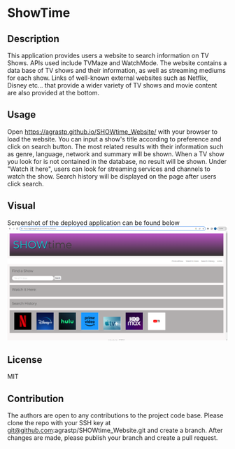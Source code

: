 # ShowTime

## Description 
This application provides users a website to search information on TV Shows. APIs used include TVMaze and WatchMode. The website contains a data base of TV shows and their information, as well as streaming mediums for each show. Links of well-known external websites such as Netflix, Disney etc... that provide a wider variety of TV shows and movie content are also provided at the bottom. 

## Usage
Open https://agrastp.github.io/SHOWtime_Website/ with your browser to load the website. You can input a show's title according to preference and click on search button. The most related results with their information such as genre, language, network and summary will be shown. When a TV show you look for is not contained in the database, no result will be shown. Under "Watch it here", users can look for streaming services and channels to watch the show. Search history will be displayed on the page after users click search.

## Visual
Screenshot of the deployed application can be found below 
<img src="/assets/images/screenshot.png" alt= 'Website main page titled "ShowTime" with navigation bar' title="ShowTime deployed application">

## License
MIT 

## Contribution 
The authors are open to any contributions to the project code base. Please clone the repo with your SSH key at git@github.com:agrastp/SHOWtime_Website.git and create a branch. After changes are made, please publish your branch and create a pull request.  
